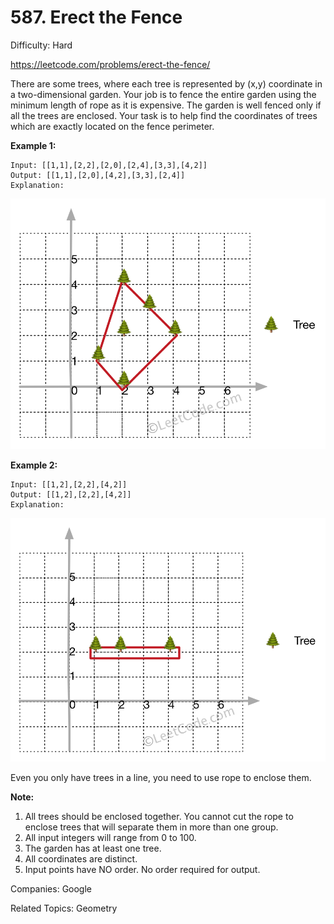 # 587. Erect the Fence

Difficulty: Hard

https://leetcode.com/problems/erect-the-fence/

There are some trees, where each tree is represented by (x,y) coordinate in a two-dimensional garden. Your job is to fence the entire garden using the minimum length of rope as it is expensive. The garden is well fenced only if all the trees are enclosed. Your task is to help find the coordinates of trees which are exactly located on the fence perimeter.

**Example 1:**
```
Input: [[1,1],[2,2],[2,0],[2,4],[3,3],[4,2]]
Output: [[1,1],[2,0],[4,2],[3,3],[2,4]]
Explanation:
```
![alt text](erect_the_fence_1.png)

**Example 2:**
```
Input: [[1,2],[2,2],[4,2]]
Output: [[1,2],[2,2],[4,2]]
Explanation:
```
![alt text](erect_the_fence_2.png)

Even you only have trees in a line, you need to use rope to enclose them. 

**Note:**

1. All trees should be enclosed together. You cannot cut the rope to enclose trees that will separate them in more than one group.
2. All input integers will range from 0 to 100.
3. The garden has at least one tree.
4. All coordinates are distinct.
5. Input points have NO order. No order required for output.

Companies: Google

Related Topics: Geometry
